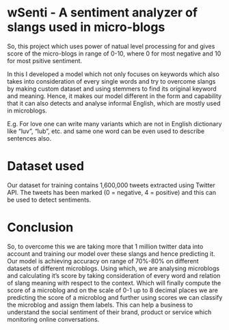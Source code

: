 # wSenti - A sentiment analyzer of slangs used in micro-blogs



So, this project which uses power of natual level processing for and gives score of the micro-blogs in range of 0-10, where 0 for most negative and 10 for most psitive sentiment.

In this I developed a model which not only focuses on keywords which also takes into consideration of every single words and try to overcome slangs by making custom dataset and using stemmers to find its original keyword and meaning. Hence, it makes our model different in the form and capability that it can also detects and analyse informal English, which are
mostly used in microblogs.

E.g. For love one can write many variants which are not in English dictionary like “luv”, “lub”, etc. and same one word can be even used to describe sentences also.

# Dataset used

Our dataset for training contains 1,600,000 tweets extracted using Twitter API. The tweets has been marked (0 = negative, 4 = positive) and this can be used to detect sentiments.

# Conclusion

So, to overcome this we are taking more that 1 million twitter data into account and training our model over these slangs and hence predicting it. Our model is achieving accuracy on range of 70%-80% on different datasets of different microblogs. Using which, we are analysing microblogs and calculating it’s score by taking consideration of every word and relation of slang meaning with respect to the context. Which will finally compute the score of a microblog and on the scale of 0-1 up to 8 decimal places we are predicting the score of a microblog and further using scores we can classify the microblog and assign them labels. This can help a business to understand the social sentiment of their brand, product or service which monitoring online conversations.